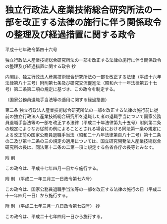 # 独立行政法人産業技術総合研究所法の一部を改正する法律の施行に伴う関係政令の整理及び経過措置に関する政令

平成十七年政令第四十六号

独立行政法人産業技術総合研究所法の一部を改正する法律の施行に伴う関係政令の整理及び経過措置に関する政令 抄

内閣は、独立行政法人産業技術総合研究所法の一部を改正する法律（平成十六年法律第八十三号）附則第七条及び研究交流促進法（昭和六十一年法律第五十七号）第二条第二項の規定に基づき、この政令を制定する。

（国家公務員退職手当法等の適用に関する経過措置）

第二条 独立行政法人産業技術総合研究所法の一部を改正する法律の施行前に従前の独立行政法人産業技術総合研究所を退職した者の退職手当について国家公務員退職手当法等の一部を改正する法律（平成二十年法律第九十五号）附則第二条の規定によりなお従前の例によることとされる場合における同法第一条の規定による改正前の国家公務員退職手当法（昭和二十八年法律第百八十二号）第十二条の二及び第十二条の三の規定の適用については、国立研究開発法人産業技術総合研究所の長は、同法第十二条の二第一項に規定する各省各庁の長等とみなす。

附 則

この政令は、平成十七年四月一日から施行する。

附 則 （平成二一年三月三一日政令第七六号）

この政令は、国家公務員退職手当法等の一部を改正する法律の施行の日（平成二十一年四月一日）から施行する。

附 則 （平成二七年三月一八日政令第七四号） 抄

この政令は、平成二十七年四月一日から施行する。
